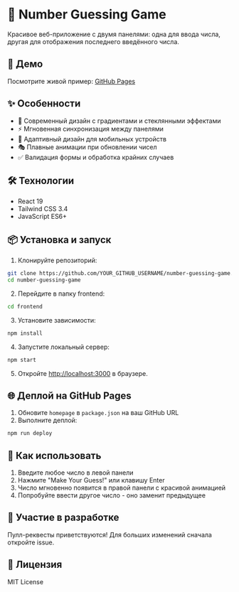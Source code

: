 # 🎯 Number Guessing Game

Красивое веб-приложение с двумя панелями: одна для ввода числа, другая для отображения последнего введённого числа.

## 🚀 Демо

Посмотрите живой пример: [GitHub Pages](https://YOUR_GITHUB_USERNAME.github.io/number-guessing-game)

## ✨ Особенности

- 🎨 Современный дизайн с градиентами и стеклянными эффектами
- ⚡ Мгновенная синхронизация между панелями
- 📱 Адаптивный дизайн для мобильных устройств
- 🎭 Плавные анимации при обновлении чисел
- ✅ Валидация формы и обработка крайних случаев

## 🛠️ Технологии

- React 19
- Tailwind CSS 3.4
- JavaScript ES6+

## 📦 Установка и запуск

1. Клонируйте репозиторий:
```bash
git clone https://github.com/YOUR_GITHUB_USERNAME/number-guessing-game.git
cd number-guessing-game
```

2. Перейдите в папку frontend:
```bash
cd frontend
```

3. Установите зависимости:
```bash
npm install
```

4. Запустите локальный сервер:
```bash
npm start
```

5. Откройте [http://localhost:3000](http://localhost:3000) в браузере.

## 🌐 Деплой на GitHub Pages

1. Обновите `homepage` в `package.json` на ваш GitHub URL
2. Выполните деплой:
```bash
npm run deploy
```

## 📝 Как использовать

1. Введите любое число в левой панели
2. Нажмите "Make Your Guess!" или клавишу Enter
3. Число мгновенно появится в правой панели с красивой анимацией
4. Попробуйте ввести другое число - оно заменит предыдущее

## 🤝 Участие в разработке

Пулл-реквесты приветствуются! Для больших изменений сначала откройте issue.

## 📄 Лицензия

MIT License
